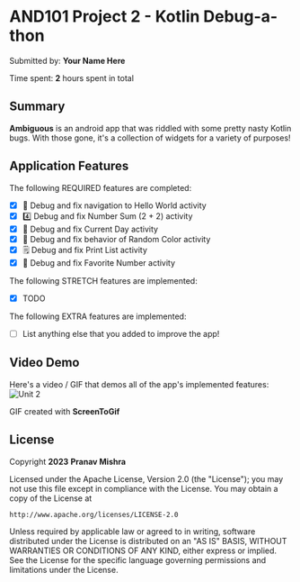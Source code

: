 # AND101 Project 2 - Kotlin Debug-a-thon

Submitted by: **Your Name Here**

Time spent: **2** hours spent in total

## Summary

**Ambiguous** is an android app that was riddled with some pretty nasty Kotlin bugs.  With those gone, it's a collection of widgets for a variety of purposes!

## Application Features


The following REQUIRED features are completed:

- [X] 👋 Debug and fix navigation to Hello World activity
- [X] 4️⃣ Debug and fix Number Sum (2 + 2) activity
- [X] 📅 Debug and fix Current Day activity 
- [X] 🌈 Debug and fix behavior of Random Color activity
- [X] 🗒️ Debug and fix Print List activity
- [X] 💯 Debug and fix Favorite Number activity

The following STRETCH features are implemented:

- [X] TODO

The following EXTRA features are implemented:

- [ ] List anything else that you added to improve the app!

## Video Demo

Here's a video / GIF that demos all of the app's implemented features:
![Unit 2](https://github.com/PranavMishra28/Unit2-CodePath/assets/90290458/1765eba5-10ed-4ec7-988d-e659099e28e3)


GIF created with **ScreenToGif**


## License

Copyright **2023** **Pranav Mishra**

Licensed under the Apache License, Version 2.0 (the "License");
you may not use this file except in compliance with the License.
You may obtain a copy of the License at

    http://www.apache.org/licenses/LICENSE-2.0

Unless required by applicable law or agreed to in writing, software
distributed under the License is distributed on an "AS IS" BASIS,
WITHOUT WARRANTIES OR CONDITIONS OF ANY KIND, either express or implied.
See the License for the specific language governing permissions and
limitations under the License.
